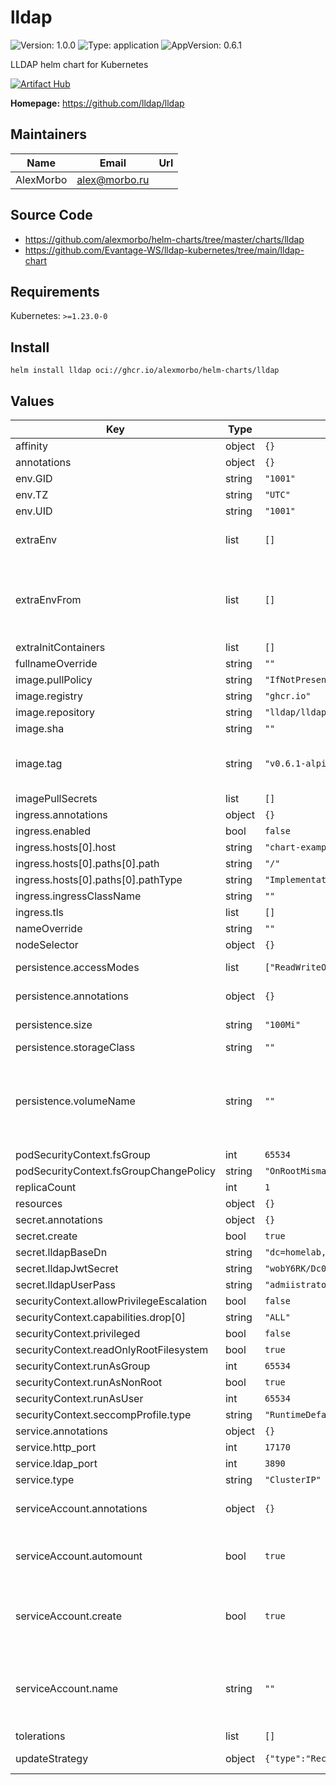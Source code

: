 
# lldap

![Version: 1.0.0](https://img.shields.io/badge/Version-1.0.0-informational?style=flat-square) ![Type: application](https://img.shields.io/badge/Type-application-informational?style=flat-square) ![AppVersion: 0.6.1](https://img.shields.io/badge/AppVersion-0.6.1-informational?style=flat-square)

LLDAP helm chart for Kubernetes

[![Artifact Hub](https://img.shields.io/endpoint?url=https://artifacthub.io/badge/repository/lldap)](https://artifacthub.io/packages/search?repo=lldap)

**Homepage:** <https://github.com/lldap/lldap>

## Maintainers

| Name | Email | Url |
| ---- | ------ | --- |
| AlexMorbo | <alex@morbo.ru> |  |

## Source Code

* <https://github.com/alexmorbo/helm-charts/tree/master/charts/lldap>
* <https://github.com/Evantage-WS/lldap-kubernetes/tree/main/lldap-chart>

## Requirements

Kubernetes: `>=1.23.0-0`

## Install
```console
helm install lldap oci://ghcr.io/alexmorbo/helm-charts/lldap
```

## Values

| Key | Type | Default | Description |
|-----|------|---------|-------------|
| affinity | object | `{}` |  |
| annotations | object | `{}` |  |
| env.GID | string | `"1001"` |  |
| env.TZ | string | `"UTC"` |  |
| env.UID | string | `"1001"` |  |
| extraEnv | list | `[]` | Environment variables to add to the lldap pods |
| extraEnvFrom | list | `[]` | Environment variables from secrets or configmaps to add to the lldap pods |
| extraInitContainers | list | `[]` |  |
| fullnameOverride | string | `""` |  |
| image.pullPolicy | string | `"IfNotPresent"` |  |
| image.registry | string | `"ghcr.io"` |  |
| image.repository | string | `"lldap/lldap"` |  |
| image.sha | string | `""` |  |
| image.tag | string | `"v0.6.1-alpine"` | Overrides the image tag whose default is the chart appVersion. |
| imagePullSecrets | list | `[]` |  |
| ingress.annotations | object | `{}` |  |
| ingress.enabled | bool | `false` |  |
| ingress.hosts[0].host | string | `"chart-example.local"` |  |
| ingress.hosts[0].paths[0].path | string | `"/"` |  |
| ingress.hosts[0].paths[0].pathType | string | `"ImplementationSpecific"` |  |
| ingress.ingressClassName | string | `""` |  |
| ingress.tls | list | `[]` |  |
| nameOverride | string | `""` |  |
| nodeSelector | object | `{}` |  |
| persistence.accessModes | list | `["ReadWriteOnce"]` | Access modes of persistent disk |
| persistence.annotations | object | `{}` | Annotations for PVCs |
| persistence.size | string | `"100Mi"` | Size of persistent disk |
| persistence.storageClass | string | `""` |  |
| persistence.volumeName | string | `""` | Name of the permanent volume to reference in the claim. Can be used to bind to existing volumes. |
| podSecurityContext.fsGroup | int | `65534` |  |
| podSecurityContext.fsGroupChangePolicy | string | `"OnRootMismatch"` |  |
| replicaCount | int | `1` |  |
| resources | object | `{}` |  |
| secret.annotations | object | `{}` |  |
| secret.create | bool | `true` |  |
| secret.lldapBaseDn | string | `"dc=homelab,dc=local"` |  |
| secret.lldapJwtSecret | string | `"wobY6RK/Dc0vL21zFiIZs9iyVy0NQ3ldijYPQ4HLWTc="` |  |
| secret.lldapUserPass | string | `"admiistrator123456"` |  |
| securityContext.allowPrivilegeEscalation | bool | `false` |  |
| securityContext.capabilities.drop[0] | string | `"ALL"` |  |
| securityContext.privileged | bool | `false` |  |
| securityContext.readOnlyRootFilesystem | bool | `true` |  |
| securityContext.runAsGroup | int | `65534` |  |
| securityContext.runAsNonRoot | bool | `true` |  |
| securityContext.runAsUser | int | `65534` |  |
| securityContext.seccompProfile.type | string | `"RuntimeDefault"` |  |
| service.annotations | object | `{}` |  |
| service.http_port | int | `17170` |  |
| service.ldap_port | int | `3890` |  |
| service.type | string | `"ClusterIP"` |  |
| serviceAccount.annotations | object | `{}` | Annotations to add to the service account |
| serviceAccount.automount | bool | `true` | Automatically mount a ServiceAccount's API credentials? |
| serviceAccount.create | bool | `true` | Specifies whether a service account should be created |
| serviceAccount.name | string | `""` | If not set and create is true, a name is generated using the fullname template |
| tolerations | list | `[]` |  |
| updateStrategy | object | `{"type":"Recreate"}` | Deployment strategy |